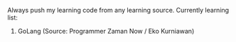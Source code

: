 Always push my learning code from any learning source. Currently learning list:

1. GoLang (Source: Programmer Zaman Now / Eko Kurniawan)